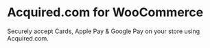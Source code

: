 # Acquired.com for WooCommerce

Securely accept Cards, Apple Pay & Google Pay on your store using Acquired.com.